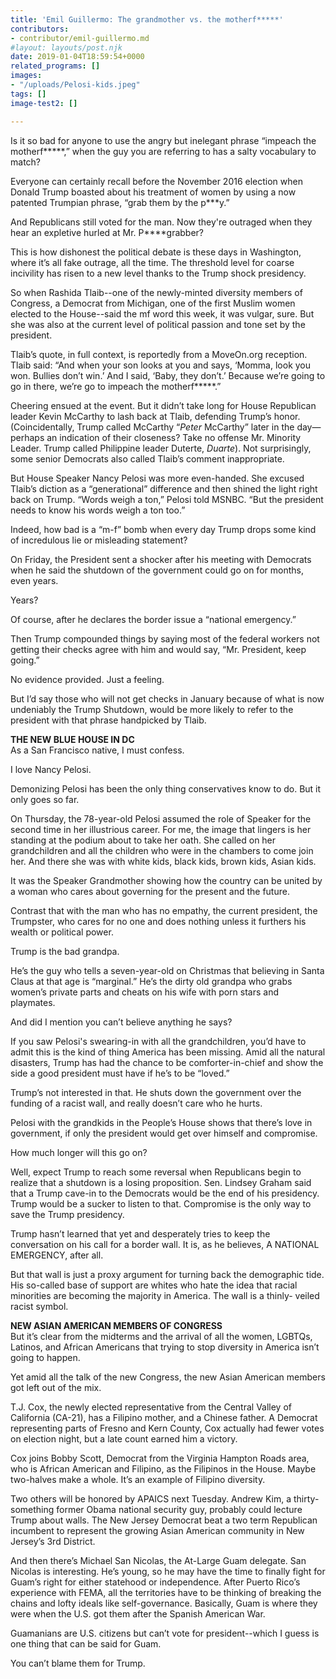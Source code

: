 ```yaml
---
title: 'Emil Guillermo: The grandmother vs. the motherf*****'
contributors:
- contributor/emil-guillermo.md
#layout: layouts/post.njk
date: 2019-01-04T18:59:54+0000
related_programs: []
images:
- "/uploads/Pelosi-kids.jpeg"
tags: []
image-test2: []

---
```

Is it so bad for anyone to use the angry but inelegant phrase “impeach the motherf*****,” when the guy you are referring to has a salty vocabulary to match?

Everyone can certainly recall before the November 2016 election when Donald Trump boasted about his treatment of women by using a now patented Trumpian phrase, “grab them by the p***y.”

And Republicans still voted for the man. Now they're outraged when they hear an expletive hurled at Mr. P****grabber?

This is how dishonest the political debate is these days in Washington, where it’s all fake outrage, all the time. The threshold level for coarse incivility has risen to a new level thanks to the Trump shock presidency.

So when Rashida Tlaib--one of the newly-minted diversity members of Congress, a Democrat from Michigan, one of the first Muslim women elected to the House--said the mf word this week, it was vulgar, sure. But she was also at the current level of political passion and tone set by the president.

Tlaib’s quote, in full context, is reportedly from a MoveOn.org reception. Tlaib said: “And when your son looks at you and says, ‘Momma, look you won. Bullies don’t win.’ And I said, ‘Baby, they don’t.’ Because we’re going to go in there, we’re go to impeach the motherf*****.”

Cheering ensued at the event. But it didn’t take long for House Republican leader Kevin McCarthy to lash back at Tlaib, defending Trump’s honor. (Coincidentally, Trump called McCarthy “_Peter_ McCarthy” later in the day—perhaps an indication of their closeness? Take no offense Mr. Minority Leader. Trump called Philippine leader Duterte, _Duarte_). Not surprisingly, some senior Democrats also called Tlaib’s comment inappropriate.

But House Speaker Nancy Pelosi was more even-handed. She excused Tlaib’s diction as a “generational” difference and then shined the light right back on Trump. “Words weigh a ton,” Pelosi told MSNBC. “But the president needs to know his words weigh a ton too.”

Indeed, how bad is a “m-f” bomb when every day Trump drops some kind of incredulous lie or misleading statement?

On Friday, the President sent a shocker after his meeting with Democrats when he said the shutdown of the government could go on for months, even years.

Years?

Of course, after he declares the border issue a “national emergency.”

Then Trump compounded things by saying most of the federal workers not getting their checks agree with him and would say, “Mr. President, keep going.”

No evidence provided. Just a feeling.

But I’d say those who will not get checks in January because of what is now undeniably the Trump Shutdown, would be more likely to refer to the president with that phrase handpicked by Tlaib.

**THE NEW BLUE HOUSE IN DC**  
As a San Francisco native, I must confess.

I love Nancy Pelosi.

Demonizing Pelosi has been the only thing conservatives know to do. But it only goes so far.

On Thursday, the 78-year-old Pelosi assumed the role of Speaker for the second time in her illustrious career. For me, the image that lingers is her standing at the podium about to take her oath. She called on her grandchildren and all the children who were in the chambers to come join her. And there she was with white kids, black kids, brown kids, Asian kids.

It was the Speaker Grandmother showing how the country can be united by a woman who cares about governing for the present and the future.

Contrast that with the man who has no empathy, the current president, the Trumpster, who cares for no one and does nothing unless it furthers his wealth or political power.

Trump is the bad grandpa.

He’s the guy who tells a seven-year-old on Christmas that believing in Santa Claus at that age is “marginal.” He’s the dirty old grandpa who grabs women’s private parts and cheats on his wife with porn stars and playmates.

And did I mention you can’t believe anything he says?

If you saw Pelosi's swearing-in with all the grandchildren, you’d have to admit this is the kind of thing America has been missing. Amid all the natural disasters, Trump has had the chance to be comforter-in-chief and show the side a good president must have if he’s to be “loved.”

Trump’s not interested in that. He shuts down the government over the funding of a racist wall, and really doesn’t care who he hurts.

Pelosi with the grandkids in the People’s House shows that there’s love in government, if only the president would get over himself and compromise.

How much longer will this go on?

Well, expect Trump to reach some reversal when Republicans begin to realize that a shutdown is a losing proposition. Sen. Lindsey Graham said that a Trump cave-in to the Democrats would be the end of his presidency. Trump would be a sucker to listen to that. Compromise is the only way to save the Trump presidency.

Trump hasn’t learned that yet and desperately tries to keep the conversation on his call for a border wall. It is, as he believes, A NATIONAL EMERGENCY, after all.

But that wall is just a proxy argument for turning back the demographic tide. His so-called base of support are whites who hate the idea that racial minorities are becoming the majority in America. The wall is a thinly- veiled racist symbol.

**NEW ASIAN AMERICAN MEMBERS OF CONGRESS**  
But it’s clear from the midterms and the arrival of all the women, LGBTQs, Latinos, and African Americans that trying to stop diversity in America isn’t going to happen.

Yet amid all the talk of the new Congress, the new Asian American members got left out of the mix.

T.J. Cox, the newly elected representative from the Central Valley of California (CA-21), has a Filipino mother, and a Chinese father.  A Democrat representing parts of Fresno and Kern County, Cox actually had fewer votes on election night, but a late count earned him a victory.

Cox joins Bobby Scott, Democrat from the Virginia Hampton Roads area, who is African American and Filipino, as the Filipinos in the House.  Maybe two-halves make a whole. It’s an example of  Filipino diversity.

Two others will be honored by APAICS next Tuesday. Andrew Kim, a thirty-something former Obama national security guy, probably could lecture Trump about walls.  The New Jersey Democrat beat a two term Republican incumbent to represent the growing Asian American community in New Jersey’s 3rd District.

And then there’s Michael San Nicolas, the At-Large Guam delegate. San Nicolas is interesting. He’s young, so he may have the time to finally fight for Guam’s right for either statehood or independence. After Puerto Rico’s experience with FEMA, all the territories have to be thinking of breaking the chains and lofty ideals like self-governance. Basically, Guam is where they were when the U.S. got them after the Spanish American War.

Guamanians are U.S. citizens but can’t vote for president--which I guess is one thing that can be said for Guam.

You can’t blame them for Trump.  
